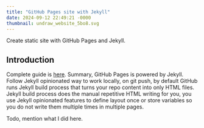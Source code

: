 ```yaml
---
title: "GitHub Pages site with Jekyll"
date: 2024-09-12 22:49:21 -0000
thumbnail: undraw_website_5bo8.svg
---
```


Create static site with GitHub Pages and Jekyll.
<!--more-->

## Introduction

Complete guide is [here](https://docs.github.com/en/free-pro-team@latest/github/working-with-github-pages/setting-up-a-github-pages-site-with-jekyll). Summary, GitHub Pages is powered by Jekyll. Follow Jekyll opinionated way to work locally, on git push, by default GitHub runs Jekyll build process that turns your repo content into only HTML files. Jekyll build process does the manual repetitive HTML writing for you, you use Jekyll opinionated features to define layout once or store variables so you do not write them multiple times in multiple pages.

Todo, mention what I did here.